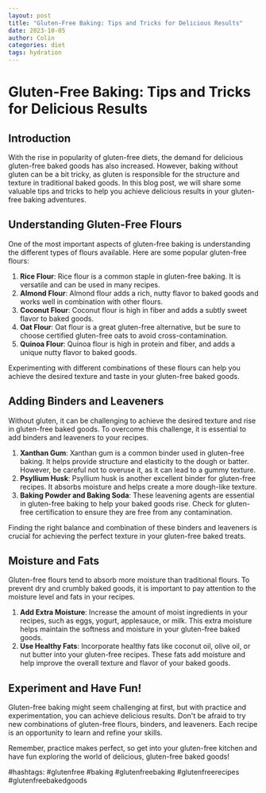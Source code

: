 ```yaml
---
layout: post
title: "Gluten-Free Baking: Tips and Tricks for Delicious Results"
date: 2023-10-05
author: Colin
categories: diet
tags: hydration
---
```


# Gluten-Free Baking: Tips and Tricks for Delicious Results

## Introduction

With the rise in popularity of gluten-free diets, the demand for delicious gluten-free baked goods has also increased. However, baking without gluten can be a bit tricky, as gluten is responsible for the structure and texture in traditional baked goods. In this blog post, we will share some valuable tips and tricks to help you achieve delicious results in your gluten-free baking adventures.

## Understanding Gluten-Free Flours

One of the most important aspects of gluten-free baking is understanding the different types of flours available. Here are some popular gluten-free flours:

1. **Rice Flour**: Rice flour is a common staple in gluten-free baking. It is versatile and can be used in many recipes.
2. **Almond Flour**: Almond flour adds a rich, nutty flavor to baked goods and works well in combination with other flours.
3. **Coconut Flour**: Coconut flour is high in fiber and adds a subtly sweet flavor to baked goods.
4. **Oat Flour**: Oat flour is a great gluten-free alternative, but be sure to choose certified gluten-free oats to avoid cross-contamination.
5. **Quinoa Flour**: Quinoa flour is high in protein and fiber, and adds a unique nutty flavor to baked goods.

Experimenting with different combinations of these flours can help you achieve the desired texture and taste in your gluten-free baked goods.

## Adding Binders and Leaveners

Without gluten, it can be challenging to achieve the desired texture and rise in gluten-free baked goods. To overcome this challenge, it is essential to add binders and leaveners to your recipes.

1. **Xanthan Gum**: Xanthan gum is a common binder used in gluten-free baking. It helps provide structure and elasticity to the dough or batter. However, be careful not to overuse it, as it can lead to a gummy texture.
2. **Psyllium Husk**: Psyllium husk is another excellent binder for gluten-free recipes. It absorbs moisture and helps create a more dough-like texture.
3. **Baking Powder and Baking Soda**: These leavening agents are essential in gluten-free baking to help your baked goods rise. Check for gluten-free certification to ensure they are free from any contamination.

Finding the right balance and combination of these binders and leaveners is crucial for achieving the perfect texture in your gluten-free baked treats.

## Moisture and Fats

Gluten-free flours tend to absorb more moisture than traditional flours. To prevent dry and crumbly baked goods, it is important to pay attention to the moisture level and fats in your recipes.

1. **Add Extra Moisture**: Increase the amount of moist ingredients in your recipes, such as eggs, yogurt, applesauce, or milk. This extra moisture helps maintain the softness and moisture in your gluten-free baked goods.
2. **Use Healthy Fats**: Incorporate healthy fats like coconut oil, olive oil, or nut butter into your gluten-free recipes. These fats add moisture and help improve the overall texture and flavor of your baked goods.

## Experiment and Have Fun!

Gluten-free baking might seem challenging at first, but with practice and experimentation, you can achieve delicious results. Don't be afraid to try new combinations of gluten-free flours, binders, and leaveners. Each recipe is an opportunity to learn and refine your skills.

Remember, practice makes perfect, so get into your gluten-free kitchen and have fun exploring the world of delicious, gluten-free baked goods!

#hashtags: #glutenfree #baking #glutenfreebaking #glutenfreerecipes #glutenfreebakedgoods